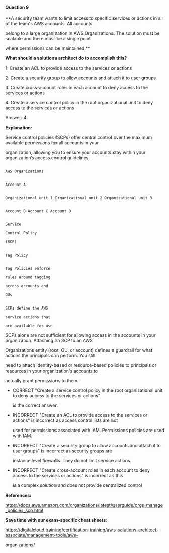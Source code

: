 #### Question  9


**A security team wants to limit access to specific services or actions in all of the team's AWS accounts. All accounts

belong to a large organization in AWS Organizations. The solution must be scalable and there must be a single point

where permissions can be maintained.**


**What should a solutions architect do to accomplish this?**


1: Create an ACL to provide access to the services or actions


2: Create a security group to allow accounts and attach it to user groups


3: Create cross-account roles in each account to deny access to the services or actions


4: Create a service control policy in the root organizational unit to deny access to the services or actions


Answer: 4


**Explanation:**


Service control policies (SCPs) offer central control over the maximum available permissions for all accounts in your

organization, allowing you to ensure your accounts stay within your organization’s access control guidelines.


```

AWS Organizations

```


```

Account A

```


```

Organizational unit 1 Organizational unit 2 Organizational unit 3

```


```

Account B Account C Account D

```


```

Service

Control Policy

(SCP)

```


```

Tag Policy

```


```

Tag Policies enforce

rules around tagging

across accounts and

OUs

```


```

SCPs define the AWS

service actions that

are available for use

```


SCPs alone are not sufficient for allowing access in the accounts in your organization. Attaching an SCP to an AWS

Organizations entity (root, OU, or account) defines a guardrail for what actions the principals can perform. You still

need to attach identity-based or resource-based policies to principals or resources in your organization's accounts to

actually grant permissions to them.


- CORRECT "Create a service control policy in the root organizational unit to deny access to the services or actions"

  is the correct answer.


- INCORRECT "Create an ACL to provide access to the services or actions" is incorrect as access control lists are not

  used for permissions associated with IAM. Permissions policies are used with IAM.


- INCORRECT "Create a security group to allow accounts and attach it to user groups" is incorrect as security groups are

  instance level firewalls. They do not limit service actions.


- INCORRECT "Create cross-account roles in each account to deny access to the services or actions" is incorrect as this

  is a complex solution and does not provide centralized control


**References:**


https://docs.aws.amazon.com/organizations/latest/userguide/orgs_manage_policies_scp.html


**Save time with our exam-specific cheat sheets:**


https://digitalcloud.training/certification-training/aws-solutions-architect-associate/management-tools/aws-

organizations/

